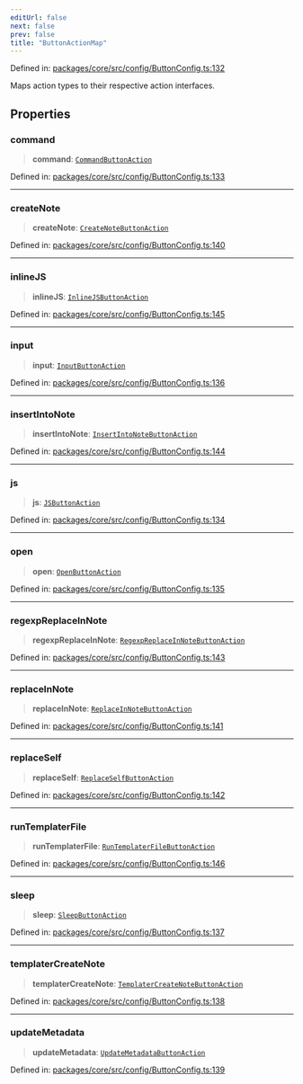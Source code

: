 ```yaml
---
editUrl: false
next: false
prev: false
title: "ButtonActionMap"
---
```


Defined in: [packages/core/src/config/ButtonConfig.ts:132](https://github.com/mProjectsCode/obsidian-meta-bind-plugin/blob/6e87907d27dd07b6437b63c980b11d2bfef62599/packages/core/src/config/ButtonConfig.ts#L132)

Maps action types to their respective action interfaces.

## Properties

### command

> **command**: [`CommandButtonAction`](/obsidian-meta-bind-plugin-docs/api/interfaces/commandbuttonaction/)

Defined in: [packages/core/src/config/ButtonConfig.ts:133](https://github.com/mProjectsCode/obsidian-meta-bind-plugin/blob/6e87907d27dd07b6437b63c980b11d2bfef62599/packages/core/src/config/ButtonConfig.ts#L133)

***

### createNote

> **createNote**: [`CreateNoteButtonAction`](/obsidian-meta-bind-plugin-docs/api/interfaces/createnotebuttonaction/)

Defined in: [packages/core/src/config/ButtonConfig.ts:140](https://github.com/mProjectsCode/obsidian-meta-bind-plugin/blob/6e87907d27dd07b6437b63c980b11d2bfef62599/packages/core/src/config/ButtonConfig.ts#L140)

***

### inlineJS

> **inlineJS**: [`InlineJSButtonAction`](/obsidian-meta-bind-plugin-docs/api/interfaces/inlinejsbuttonaction/)

Defined in: [packages/core/src/config/ButtonConfig.ts:145](https://github.com/mProjectsCode/obsidian-meta-bind-plugin/blob/6e87907d27dd07b6437b63c980b11d2bfef62599/packages/core/src/config/ButtonConfig.ts#L145)

***

### input

> **input**: [`InputButtonAction`](/obsidian-meta-bind-plugin-docs/api/interfaces/inputbuttonaction/)

Defined in: [packages/core/src/config/ButtonConfig.ts:136](https://github.com/mProjectsCode/obsidian-meta-bind-plugin/blob/6e87907d27dd07b6437b63c980b11d2bfef62599/packages/core/src/config/ButtonConfig.ts#L136)

***

### insertIntoNote

> **insertIntoNote**: [`InsertIntoNoteButtonAction`](/obsidian-meta-bind-plugin-docs/api/interfaces/insertintonotebuttonaction/)

Defined in: [packages/core/src/config/ButtonConfig.ts:144](https://github.com/mProjectsCode/obsidian-meta-bind-plugin/blob/6e87907d27dd07b6437b63c980b11d2bfef62599/packages/core/src/config/ButtonConfig.ts#L144)

***

### js

> **js**: [`JSButtonAction`](/obsidian-meta-bind-plugin-docs/api/interfaces/jsbuttonaction/)

Defined in: [packages/core/src/config/ButtonConfig.ts:134](https://github.com/mProjectsCode/obsidian-meta-bind-plugin/blob/6e87907d27dd07b6437b63c980b11d2bfef62599/packages/core/src/config/ButtonConfig.ts#L134)

***

### open

> **open**: [`OpenButtonAction`](/obsidian-meta-bind-plugin-docs/api/interfaces/openbuttonaction/)

Defined in: [packages/core/src/config/ButtonConfig.ts:135](https://github.com/mProjectsCode/obsidian-meta-bind-plugin/blob/6e87907d27dd07b6437b63c980b11d2bfef62599/packages/core/src/config/ButtonConfig.ts#L135)

***

### regexpReplaceInNote

> **regexpReplaceInNote**: [`RegexpReplaceInNoteButtonAction`](/obsidian-meta-bind-plugin-docs/api/interfaces/regexpreplaceinnotebuttonaction/)

Defined in: [packages/core/src/config/ButtonConfig.ts:143](https://github.com/mProjectsCode/obsidian-meta-bind-plugin/blob/6e87907d27dd07b6437b63c980b11d2bfef62599/packages/core/src/config/ButtonConfig.ts#L143)

***

### replaceInNote

> **replaceInNote**: [`ReplaceInNoteButtonAction`](/obsidian-meta-bind-plugin-docs/api/interfaces/replaceinnotebuttonaction/)

Defined in: [packages/core/src/config/ButtonConfig.ts:141](https://github.com/mProjectsCode/obsidian-meta-bind-plugin/blob/6e87907d27dd07b6437b63c980b11d2bfef62599/packages/core/src/config/ButtonConfig.ts#L141)

***

### replaceSelf

> **replaceSelf**: [`ReplaceSelfButtonAction`](/obsidian-meta-bind-plugin-docs/api/interfaces/replaceselfbuttonaction/)

Defined in: [packages/core/src/config/ButtonConfig.ts:142](https://github.com/mProjectsCode/obsidian-meta-bind-plugin/blob/6e87907d27dd07b6437b63c980b11d2bfef62599/packages/core/src/config/ButtonConfig.ts#L142)

***

### runTemplaterFile

> **runTemplaterFile**: [`RunTemplaterFileButtonAction`](/obsidian-meta-bind-plugin-docs/api/interfaces/runtemplaterfilebuttonaction/)

Defined in: [packages/core/src/config/ButtonConfig.ts:146](https://github.com/mProjectsCode/obsidian-meta-bind-plugin/blob/6e87907d27dd07b6437b63c980b11d2bfef62599/packages/core/src/config/ButtonConfig.ts#L146)

***

### sleep

> **sleep**: [`SleepButtonAction`](/obsidian-meta-bind-plugin-docs/api/interfaces/sleepbuttonaction/)

Defined in: [packages/core/src/config/ButtonConfig.ts:137](https://github.com/mProjectsCode/obsidian-meta-bind-plugin/blob/6e87907d27dd07b6437b63c980b11d2bfef62599/packages/core/src/config/ButtonConfig.ts#L137)

***

### templaterCreateNote

> **templaterCreateNote**: [`TemplaterCreateNoteButtonAction`](/obsidian-meta-bind-plugin-docs/api/interfaces/templatercreatenotebuttonaction/)

Defined in: [packages/core/src/config/ButtonConfig.ts:138](https://github.com/mProjectsCode/obsidian-meta-bind-plugin/blob/6e87907d27dd07b6437b63c980b11d2bfef62599/packages/core/src/config/ButtonConfig.ts#L138)

***

### updateMetadata

> **updateMetadata**: [`UpdateMetadataButtonAction`](/obsidian-meta-bind-plugin-docs/api/interfaces/updatemetadatabuttonaction/)

Defined in: [packages/core/src/config/ButtonConfig.ts:139](https://github.com/mProjectsCode/obsidian-meta-bind-plugin/blob/6e87907d27dd07b6437b63c980b11d2bfef62599/packages/core/src/config/ButtonConfig.ts#L139)
